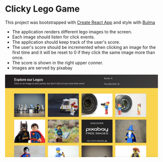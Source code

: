 # Clicky Lego Game

This project was bootstrapped with [Create React App](https://github.com/facebook/create-react-app) and
style with [Bulma](https://bulma.io/)

- The application renders different lego images to the screen. 
- Each image should listen for click events.
- The application should keep track of the user's score.
- The user's score should be incremented when clicking an image for the first time and it will be reset to 0 if they 
click the same image more than once.
- The score is shown in the right upper conner.
- Images are served by pixabay

![Image](public/demo.png)